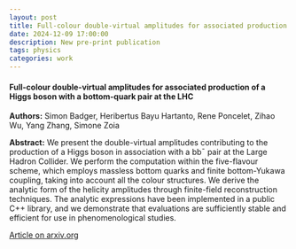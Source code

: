 ```yaml
---
layout: post
title: Full-colour double-virtual amplitudes for associated production of a Higgs boson with a bottom-quark pair at the LHC 
date: 2024-12-09 17:00:00
description: New pre-print publication
tags: physics 
categories: work
---
```


<h4> Full-colour double-virtual amplitudes for associated production of a Higgs boson with a bottom-quark pair at the LHC </h4>

<b>Authors:</b> Simon Badger, Heribertus Bayu Hartanto, Rene Poncelet, Zihao Wu, Yang Zhang, Simone Zoia

<b>Abstract:</b> We present the double-virtual amplitudes contributing to the production of a Higgs boson in association with a bb¯ pair at the Large Hadron Collider. We perform the computation within the five-flavour scheme, which employs massless bottom quarks and finite bottom-Yukawa coupling, taking into account all the colour structures. We derive the analytic form of the helicity amplitudes through finite-field reconstruction techniques. The analytic expressions have been implemented in a public C++ library, and we demonstrate that evaluations are sufficiently stable and efficient for use in phenomenological studies.
 
<a href="https://arxiv.org/abs/2412.06519">Article on arxiv.org</a>
